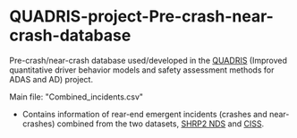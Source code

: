 # QUADRIS-project-Pre-crash-near-crash-database
Pre-crash/near-crash database used/developed in the [QUADRIS](https://www.vinnova.se/en/p/improved-quantitative-driver-behavior-models-and-safety-assessment-methods-for-adas-and-ad-quadris/?_t_tags=language%3Asv%2Csiteid%3A6a0eda26-a5be-4f47-a778-b9393a63f812%2Clanguage%3Aen&_t_hit.id=Vinnova_Models_Pages_ProjectPage/_81cfc747-ea2c-4296-afd3-7faa396882bc_en&_t_hit.pos=6) (Improved quantitative driver behavior models and safety assessment methods for ADAS and AD) project.

Main file: "Combined_incidents.csv"
- Contains information of rear-end emergent incidents (crashes and near-crashes) combined from the two datasets, [SHRP2 NDS](https://insight.shrp2nds.us/) and [CISS](https://www.nhtsa.gov/crash-data-systems/crash-investigation-sampling-system).